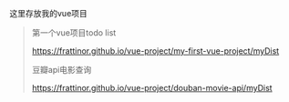 这里存放我的vue项目
>第一个vue项目todo list
>
>https://frattinor.github.io/vue-project/my-first-vue-project/myDist
>
>豆瓣api电影查询
>
>https://frattinor.github.io/vue-project/douban-movie-api/myDist
